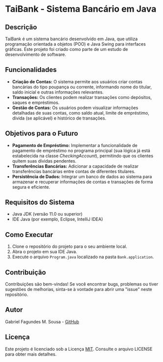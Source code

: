 # TaiBank - Sistema Bancário em Java

## Descrição
TaiBank é um sistema bancário desenvolvido em Java, que utiliza programação orientada a objetos (POO) e Java Swing para interfaces gráficas. Este projeto foi criado como parte de um estudo de desenvolvimento de software.

## Funcionalidades
- **Criação de Contas:** O sistema permite aos usuários criar contas bancárias do tipo poupança ou corrente, informando nome do titular, saldo inicial e outras informações relevantes.
- **Transações:** Os clientes podem realizar transações como depósitos, saques e empréstimos.
- **Gestão de Contas:** Os usuários podem visualizar informações detalhadas de suas contas, como saldo atual, limite de empréstimo, dívida (se aplicável) e histórico de transações.

## Objetivos para o Futuro
- **Pagamento de Empréstimo:** Implementar a funcionalidade de pagamento de empréstimo no programa principal (sua lógica já está estabelecida na classe *CheckingAccount*), permitindo que os clientes quitem suas dívidas pendentes.
- **Transferências Bancárias:** Adicionar a capacidade de realizar transferências bancárias entre contas de diferentes titulares.
- **Persistência de Dados:** Integrar um banco de dados ao sistema para armazenar e recuperar informações de contas e transações de forma segura e eficiente.

## Requisitos do Sistema
- Java JDK (versão 11.0 ou superior)
- IDE Java (por exemplo, Eclipse, IntelliJ IDEA)

## Como Executar
1. Clone o repositório do projeto para o seu ambiente local.
2. Abra o projeto em sua IDE Java.
3. Execute o arquivo `Program.java` localizado na pasta `Bank.application`.

## Contribuição
Contribuições são bem-vindas! Se você encontrar bugs, problemas ou tiver sugestões de melhorias, sinta-se à vontade para abrir uma "issue" neste repositório.

## Autor
Gabriel Fagundes M. Sousa - [GitHub](https://github.com/gabrafo)

## Licença
Este projeto é licenciado sob a Licença [MIT](https://opensource.org/licenses/MIT). Consulte o arquivo LICENSE para obter mais detalhes.
